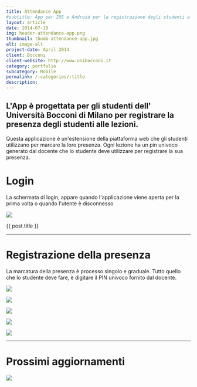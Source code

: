 ```yaml
---
title: Attendance App
#subtitle: App per IOS e Android per la registrazione degli studenti alle lezioni.
layout: article
date: 2014-07-18
img: header-attendance-app.png
thumbnail: thumb-attendance-app.jpg
alt: image-alt
project-date: April 2014
client: Bocconi
client-website: http://www.unibocconi.it
category: portfolio
subcategory: Mobile
permalink: /:categories/:title
description:
---
```


L'App è progettata per gli studenti dell' Università Bocconi di Milano per registrare la presenza degli studenti alle lezioni.
---

Questa applicazione è un'estensione della piattaforma web che gli studenti utilizzano per marcare la loro presenza. Ogni lezione ha un pin univoco generato dal docente che lo studente deve utilizzare per registrare la sua presenza.

Login
===

La schermata di login, appare quando l'applicazione viene aperta per la prima volta o quando l'utente è disconnesso

![](../../img/portfolio/attendance-app-it/1.png)

{{ post.title }}

<hr>

Registrazione della presenza
===

La marcatura della presenza è processo singolo e graduale. Tutto quello che lo studente deve fare, è digitare il PIN univoco fornito dal docente.

![](../../img/portfolio/attendance-app-it/2.png)

![](../../img/portfolio/attendance-app-it/3.png)

![](../../img/portfolio/attendance-app-it/4.png)

![](../../img/portfolio/attendance-app-it/5.png)

![](../../img/portfolio/attendance-app-it/6.png)

<hr>

Prossimi aggiornamenti
===


![](../../img/portfolio/attendance-app-it/7.png)
